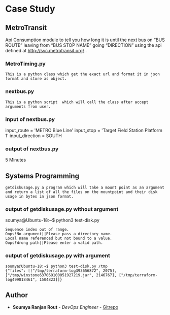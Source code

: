 # Case Study
## MetroTransit
Api Consumption module to tell you how long it is until the next bus on “BUS ROUTE” leaving from “BUS STOP NAME” going “DIRECTION” using the api defined at http://svc.metrotransit.org/ .
### MetroTiming.py
```
This is a python class which get the exact url and format it in json format and store as object.
```
### nextbus.py
```
This is a python script  which will call the class after accept arguments from user.
```
### input of nextbus.py
input_route = 'METRO Blue Line'
input_stop = 'Target Field Station Platform 1'
input_direction = SOUTH
### output of nextbus.py
5 Minutes

## Systems Programming
```
getdiskusage.py a program which will take a mount point as an argument and return a list of all the files on the mountpoint and their disk usage in bytes in json format.
```
### output of getdiskusage.py without argument
soumya@Ubuntu-18:~$ python3 test-disk.py
```
Sequence index out of range.
Oops!No argument||Please pass a directory name.
Local name referenced but not bound to a value.
Oops!Wrong path||Please enter a valid path.
```
### output of getdiskusage.py with argument
```
soumya@Ubuntu-18:~$ python3 test-disk.py /tmp
{"files": [["/tmp/terraform-log393656872", 2075], ["/tmp/winstone637069100051927219.jar", 2146767], ["/tmp/terraform-log499818461", 1504823]]}
```

## Author

* **Soumya Ranjan Rout** - *DevOps Engineer* - [Gitrepo](https://github.com/soumyarout80)

